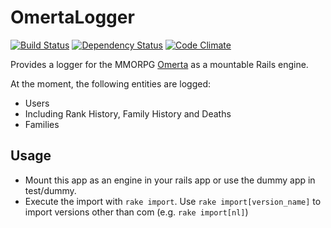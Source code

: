 # OmertaLogger
[![Build Status](https://travis-ci.org/Baelor/omerta_logger.svg?branch=master)](https://travis-ci.org/Baelor/omerta_logger)
[![Dependency Status](https://gemnasium.com/Baelor/omerta_logger.svg)](https://gemnasium.com/Baelor/omerta_logger)
[![Code Climate](https://codeclimate.com/github/Baelor/omerta_logger/badges/gpa.svg)](https://codeclimate.com/github/Baelor/omerta_logger)

Provides a logger for the MMORPG [Omerta](http://barafranca.com) as a mountable Rails engine.


At the moment, the following entities are logged:
 * Users
  * Including Rank History, Family History and Deaths
 * Families


## Usage

 * Mount this app as an engine in your rails app or use the dummy app in test/dummy.
 * Execute the import with `rake import`. Use `rake import[version_name]` to import versions other than com (e.g. `rake import[nl]`)
